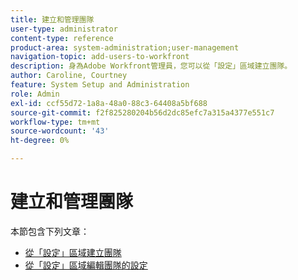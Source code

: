 ```yaml
---
title: 建立和管理團隊
user-type: administrator
content-type: reference
product-area: system-administration;user-management
navigation-topic: add-users-to-workfront
description: 身為Adobe Workfront管理員，您可以從「設定」區域建立團隊。
author: Caroline, Courtney
feature: System Setup and Administration
role: Admin
exl-id: ccf55d72-1a8a-48a0-88c3-64408a5bf688
source-git-commit: f2f825280204b56d2dc85efc7a315a4377e551c7
workflow-type: tm+mt
source-wordcount: '43'
ht-degree: 0%

---
```


# 建立和管理團隊

本節包含下列文章：

* [從「設定」區域建立團隊](../../../administration-and-setup/add-users/create-and-manage-teams/create-a-team-from-setup.md)
* [從「設定」區域編輯團隊的設定](../../../administration-and-setup/add-users/create-and-manage-teams/edit-team-settings-from-setup.md)
